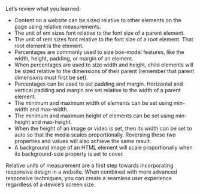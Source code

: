 Let’s review what you learned:

- Content on a website can be sized relative to other elements on the page using relative measurements.
- The unit of em sizes font relative to the font size of a parent element.
- The unit of rem sizes font relative to the font size of a root element. That root element is the <html> element.
- Percentages are commonly used to size box-model features, like the width, height, padding, or margin of an element.
- When percentages are used to size width and height, child elements will be sized relative to the dimensions of their parent (remember that parent dimensions must first be set).
- Percentages can be used to set padding and margin. Horizontal and vertical padding and margin are set relative to the width of a parent element.
- The minimum and maximum width of elements can be set using min-width and max-width.
- The minimum and maximum height of elements can be set using min-height and max-height.
- When the height of an image or video is set, then its width can be set to auto so that the media scales proportionally. Reversing these two properties and values will also achieve the same result.
- A background image of an HTML element will scale proportionally when its background-size property is set to cover.

Relative units of measurement are a first step towards incorporating responsive design in a website. When combined with more advanced responsive techniques, you can create a seamless user experience regardless of a device’s screen size.
